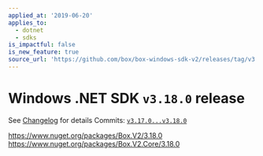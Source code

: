 ```yaml
---
applied_at: '2019-06-20'
applies_to:
  - dotnet
  - sdks
is_impactful: false
is_new_feature: true
source_url: 'https://github.com/box/box-windows-sdk-v2/releases/tag/v3.18.0'
---
```


# Windows .NET SDK `v3.18.0` release

See [Changelog](https://github.com/box/box-windows-sdk-v2/blob/master/CHANGELOG.md[#3180](https://github.com/box/box-windows-sdk/pull/3180)) for details
Commits: [`v3.17.0...v3.18.0`](https://github.com/box/box-windows-sdk-v2/compare/`v3.17.0...v3.18.0`)

https://www.nuget.org/packages/Box.V2/3.18.0
https://www.nuget.org/packages/Box.V2.Core/3.18.0